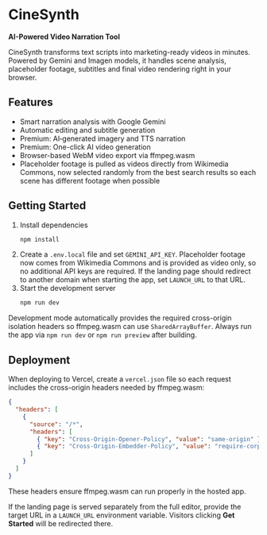 # CineSynth

**AI-Powered Video Narration Tool**

CineSynth transforms text scripts into marketing-ready videos in minutes. Powered by Gemini and Imagen models, it handles scene analysis, placeholder footage, subtitles and final video rendering right in your browser.

## Features

- Smart narration analysis with Google Gemini
- Automatic editing and subtitle generation
- Premium: AI‑generated imagery and TTS narration
- Premium: One-click AI video generation
- Browser-based WebM video export via ffmpeg.wasm
- Placeholder footage is pulled as videos directly from Wikimedia Commons, now
  selected randomly from the best search results so each scene has different
  footage when possible

## Getting Started

1. Install dependencies
   ```bash
   npm install
   ```
2. Create a `.env.local` file and set `GEMINI_API_KEY`. Placeholder footage now comes from Wikimedia Commons and is provided as video only, so no additional API keys are required. If the landing page should redirect to another domain when starting the app, set `LAUNCH_URL` to that URL.
3. Start the development server
   ```bash
   npm run dev
   ```

Development mode automatically provides the required cross-origin isolation headers so ffmpeg.wasm can use `SharedArrayBuffer`. Always run the app via `npm run dev` or `npm run preview` after building.


## Deployment

When deploying to Vercel, create a `vercel.json` file so each request includes the cross-origin headers needed by ffmpeg.wasm:

```json
{
  "headers": [
    {
      "source": "/*",
      "headers": [
        { "key": "Cross-Origin-Opener-Policy", "value": "same-origin" },
        { "key": "Cross-Origin-Embedder-Policy", "value": "require-corp" }
      ]
    }
  ]
}
```

These headers ensure ffmpeg.wasm can run properly in the hosted app.

If the landing page is served separately from the full editor, provide the
target URL in a `LAUNCH_URL` environment variable. Visitors clicking
**Get Started** will be redirected there.


